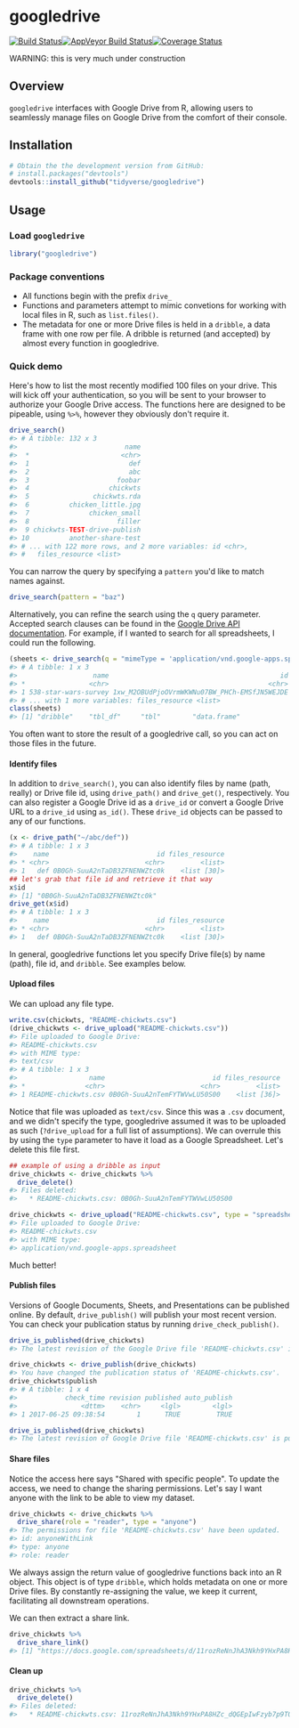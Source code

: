 
<!-- README.md is generated from README.Rmd. Please edit that file -->
googledrive
===========

[![Build Status](https://travis-ci.org/tidyverse/googledrive.svg?branch=master)](https://travis-ci.org/tidyverse/googledrive)[![AppVeyor Build Status](https://ci.appveyor.com/api/projects/status/github/tidyverse/googledrive?branch=master&svg=true)](https://ci.appveyor.com/project/tidyverse/googledrive)[![Coverage Status](https://img.shields.io/codecov/c/github/tidyverse/googledrive/master.svg)](https://codecov.io/github/tidyverse/googledrive?branch=master)

WARNING: this is very much under construction

Overview
--------

`googledrive` interfaces with Google Drive from R, allowing users to seamlessly manage files on Google Drive from the comfort of their console.

Installation
------------

``` r
# Obtain the the development version from GitHub:
# install.packages("devtools")
devtools::install_github("tidyverse/googledrive")
```

Usage
-----

### Load `googledrive`

``` r
library("googledrive")
```

### Package conventions

-   All functions begin with the prefix `drive_`
-   Functions and parameters attempt to mimic convetions for working with local files in R, such as `list.files()`.
-   The metadata for one or more Drive files is held in a `dribble`, a data frame with one row per file. A dribble is returned (and accepted) by almost every function in googledrive.

### Quick demo

Here's how to list the most recently modified 100 files on your drive. This will kick off your authentication, so you will be sent to your browser to authorize your Google Drive access. The functions here are designed to be pipeable, using `%>%`, however they obviously don't require it.

``` r
drive_search()
#> # A tibble: 132 x 3
#>                           name
#>  *                       <chr>
#>  1                         def
#>  2                         abc
#>  3                      foobar
#>  4                    chickwts
#>  5                chickwts.rda
#>  6          chicken_little.jpg
#>  7               chicken_small
#>  8                      filler
#>  9 chickwts-TEST-drive-publish
#> 10          another-share-test
#> # ... with 122 more rows, and 2 more variables: id <chr>,
#> #   files_resource <list>
```

You can narrow the query by specifying a `pattern` you'd like to match names against.

``` r
drive_search(pattern = "baz")
```

Alternatively, you can refine the search using the `q` query parameter. Accepted search clauses can be found in the [Google Drive API documentation](https://developers.google.com/drive/v3/web/search-parameters). For example, if I wanted to search for all spreadsheets, I could run the following.

``` r
(sheets <- drive_search(q = "mimeType = 'application/vnd.google-apps.spreadsheet'"))
#> # A tibble: 1 x 3
#>                   name                                           id
#> *                <chr>                                        <chr>
#> 1 538-star-wars-survey 1xw_M2OBUdPjoOVrmWKWNu07BW_PHCh-EMSfJN5WEJDE
#> # ... with 1 more variables: files_resource <list>
class(sheets)
#> [1] "dribble"    "tbl_df"     "tbl"        "data.frame"
```

You often want to store the result of a googledrive call, so you can act on those files in the future.

#### Identify files

In addition to `drive_search()`, you can also identify files by name (path, really) or Drive file id, using `drive_path()` and `drive_get()`, respectively. You can also register a Google Drive id as a `drive_id` or convert a Google Drive URL to a `drive_id` using `as_id()`. These `drive_id` objects can be passed to any of our functions.

``` r
(x <- drive_path("~/abc/def"))
#> # A tibble: 1 x 3
#>    name                           id files_resource
#> * <chr>                        <chr>         <list>
#> 1   def 0B0Gh-SuuA2nTaDB3ZFNENWZtc0k    <list [30]>
## let's grab that file id and retrieve it that way
x$id
#> [1] "0B0Gh-SuuA2nTaDB3ZFNENWZtc0k"
drive_get(x$id)
#> # A tibble: 1 x 3
#>    name                           id files_resource
#> * <chr>                        <chr>         <list>
#> 1   def 0B0Gh-SuuA2nTaDB3ZFNENWZtc0k    <list [30]>
```

In general, googledrive functions let you specify Drive file(s) by name (path), file id, and `dribble`. See examples below.

#### Upload files

We can upload any file type.

``` r
write.csv(chickwts, "README-chickwts.csv")
(drive_chickwts <- drive_upload("README-chickwts.csv"))
#> File uploaded to Google Drive:
#> README-chickwts.csv
#> with MIME type:
#> text/csv
#> # A tibble: 1 x 3
#>                  name                           id files_resource
#> *               <chr>                        <chr>         <list>
#> 1 README-chickwts.csv 0B0Gh-SuuA2nTemFYTWVwLU50S00    <list [36]>
```

Notice that file was uploaded as `text/csv`. Since this was a `.csv` document, and we didn't specify the type, googledrive assumed it was to be uploaded as such (`?drive_upload` for a full list of assumptions). We can overrule this by using the `type` parameter to have it load as a Google Spreadsheet. Let's delete this file first.

``` r
## example of using a dribble as input
drive_chickwts <- drive_chickwts %>%
  drive_delete()
#> Files deleted:
#>   * README-chickwts.csv: 0B0Gh-SuuA2nTemFYTWVwLU50S00
```

``` r
drive_chickwts <- drive_upload("README-chickwts.csv", type = "spreadsheet")
#> File uploaded to Google Drive:
#> README-chickwts.csv
#> with MIME type:
#> application/vnd.google-apps.spreadsheet
```

Much better!

#### Publish files

Versions of Google Documents, Sheets, and Presentations can be published online. By default, `drive_publish()` will publish your most recent version. You can check your publication status by running `drive_check_publish()`.

``` r
drive_is_published(drive_chickwts)
#> The latest revision of the Google Drive file 'README-chickwts.csv' is not published.
```

``` r
drive_chickwts <- drive_publish(drive_chickwts)
#> You have changed the publication status of 'README-chickwts.csv'.
drive_chickwts$publish
#> # A tibble: 1 x 4
#>            check_time revision published auto_publish
#>                <dttm>    <chr>     <lgl>        <lgl>
#> 1 2017-06-25 09:38:54        1      TRUE         TRUE
```

``` r
drive_is_published(drive_chickwts)
#> The latest revision of Google Drive file 'README-chickwts.csv' is published.
```

#### Share files

Notice the access here says "Shared with specific people". To update the access, we need to change the sharing permissions. Let's say I want anyone with the link to be able to view my dataset.

``` r
drive_chickwts <- drive_chickwts %>%
  drive_share(role = "reader", type = "anyone")
#> The permissions for file 'README-chickwts.csv' have been updated.
#> id: anyoneWithLink
#> type: anyone
#> role: reader
```

We always assign the return value of googledrive functions back into an R object. This object is of type `dribble`, which holds metadata on one or more Drive files. By constantly re-assigning the value, we keep it current, facilitating all downstream operations.

We can then extract a share link.

``` r
drive_chickwts %>%
  drive_share_link()
#> [1] "https://docs.google.com/spreadsheets/d/11rozReNnJhA3Nkh9YHxPA8HZc_dQGEpIwFzyb7p9T08/edit?usp=drivesdk"
```

#### Clean up

``` r
drive_chickwts %>%
  drive_delete()
#> Files deleted:
#>   * README-chickwts.csv: 11rozReNnJhA3Nkh9YHxPA8HZc_dQGEpIwFzyb7p9T08
```
